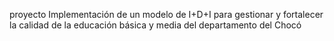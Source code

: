  proyecto Implementación de un modelo de I+D+I para gestionar y fortalecer la calidad de la educación básica y media del departamento del Chocó